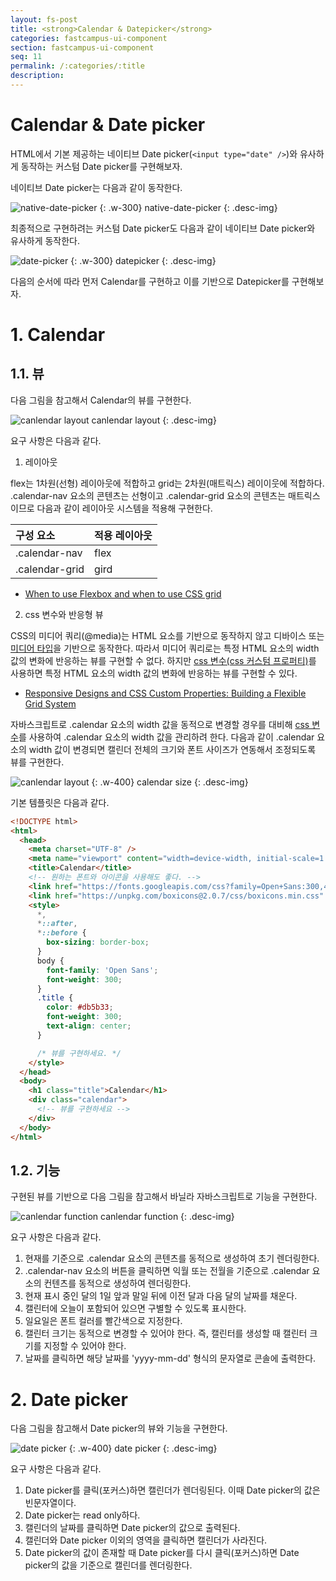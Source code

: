```yaml
---
layout: fs-post
title: <strong>Calendar & Datepicker</strong>
categories: fastcampus-ui-component
section: fastcampus-ui-component
seq: 11
permalink: /:categories/:title
description:
---
```


# Calendar & Date picker

HTML에서 기본 제공하는 네이티브 Date picker(`<input type="date" />`)와 유사하게 동작하는 커스텀 Date picker를 구현해보자.

네이티브 Date picker는 다음과 같이 동작한다.

![native-date-picker](/assets/fs-images/exercise/native-date-picker.gif)
{: .w-300}
native-date-picker
{: .desc-img}

최종적으로 구현하려는 커스텀 Date picker도 다음과 같이 네이티브 Date picker와 유사하게 동작한다.

![date-picker](/assets/fs-images/exercise/date-picker.gif)
{: .w-300}
datepicker
{: .desc-img}

다음의 순서에 따라 먼저 Calendar를 구현하고 이를 기반으로 Datepicker를 구현해보자.

# 1. Calendar

## 1.1. 뷰

다음 그림을 참고해서 Calendar의 뷰를 구현한다.

![canlendar layout](/assets/fs-images/exercise/canlendar-layout.png)
canlendar layout
{: .desc-img}

요구 사항은 다음과 같다.

1. 레이아웃

flex는 1차원(선형) 레이아웃에 적합하고 grid는 2차원(매트릭스) 레이이웃에 적합하다. .calendar-nav 요소의 콘텐츠는 선형이고 .calendar-grid 요소의 콘텐츠는 매트릭스이므로 다음과 같이 레이아웃 시스템을 적용해 구현한다.

| 구성 요소            | 적용 레이아웃
|:-------------------|:---------------
| .calendar-nav      | flex
| .calendar-grid     | gird

- [When to use Flexbox and when to use CSS grid](https://blog.logrocket.com/flexbox-vs-css-grid)

2. css 변수와 반응형 뷰

CSS의 미디어 쿼리(@media)는 HTML 요소를 기반으로 동작하지 않고 디바이스 또는 [미디어 타입](https://www.w3.org/TR/CSS21/media.html)을 기반으로 동작한다. 따라서 미디어 쿼리로는 특정 HTML 요소의 width 값의 변화에 반응하는 뷰를 구현할 수 없다. 하지만 [css 변수(css 커스텀 프로퍼티)](https://developer.mozilla.org/ko/docs/Web/CSS/Using_CSS_custom_properties)를 사용하면 특정 HTML 요소의 width 값의 변화에 반응하는 뷰를 구현할 수 있다.

- [Responsive Designs and CSS Custom Properties: Building a Flexible Grid System](https://css-tricks.com/responsive-designs-and-css-custom-properties-building-a-flexible-grid-system)

자바스크립트로 .calendar 요소의 width 값을 동적으로 변경할 경우를 대비해 [css 변수](https://developer.mozilla.org/ko/docs/Web/CSS/Using_CSS_custom_properties)를 사용하여 .calendar 요소의 width 값을 관리하려 한다. 다음과 같이 .calendar 요소의 width 값이 변경되면 캘린더 전체의 크기와 폰트 사이즈가 연동해서 조정되도록 뷰를 구현한다.

![canlendar layout](/assets/fs-images/exercise/calendar-size.gif)
{: .w-400}
calendar size
{: .desc-img}

기본 템플릿은 다음과 같다.

```html
<!DOCTYPE html>
<html>
  <head>
    <meta charset="UTF-8" />
    <meta name="viewport" content="width=device-width, initial-scale=1.0" />
    <title>Calendar</title>
    <!-- 원하는 폰트와 아이콘을 사용해도 좋다. -->
    <link href="https://fonts.googleapis.com/css?family=Open+Sans:300,400" rel="stylesheet" />
    <link href="https://unpkg.com/boxicons@2.0.7/css/boxicons.min.css" rel="stylesheet" />
    <style>
      *,
      *::after,
      *::before {
        box-sizing: border-box;
      }
      body {
        font-family: 'Open Sans';
        font-weight: 300;
      }
      .title {
        color: #db5b33;
        font-weight: 300;
        text-align: center;
      }

      /* 뷰를 구현하세요. */
    </style>
  </head>
  <body>
    <h1 class="title">Calendar</h1>
    <div class="calendar">
      <!-- 뷰를 구현하세요 -->
    </div>
  </body>
</html>
```

## 1.2. 기능

구현된 뷰를 기반으로 다음 그림을 참고해서 바닐라 자바스크립트로 기능을 구현한다.

![canlendar function](/assets/fs-images/exercise/canlendar-function.png)
canlendar function
{: .desc-img}

요구 사항은 다음과 같다.

1. 현재를 기준으로 .calendar 요소의 콘텐츠를 동적으로 생성하여 초기 렌더링한다.
2. .calendar-nav 요소의 버튼을 클릭하면 익월 또는 전월을 기준으로 .calendar 요소의 컨텐츠를 동적으로 생성하여 렌더링한다.
3. 현재 표시 중인 달의 1일 앞과 말일 뒤에 이전 달과 다음 달의 날짜를 채운다.
4. 캘린터에 오늘이 포함되어 있으면 구별할 수 있도록 표시한다.
5. 일요일은 폰트 컬러를 빨간색으로 지정한다.
6. 캘린터 크기는 동적으로 변경할 수 있어야 한다. 즉, 캘린터를 생성할 때 캘린터 크기를 지정할 수 있어야 한다.
7. 날짜를 클릭하면 해당 날짜를 'yyyy-mm-dd' 형식의 문자열로 콘솔에 출력한다.

# 2. Date picker

다음 그림을 참고해서 Date picker의 뷰와 기능을 구현한다.

![date picker](/assets/fs-images/exercise/date-picker.gif)
{: .w-400}
date picker
{: .desc-img}

요구 사항은 다음과 같다.

1. Date picker를 클릭(포커스)하면 캘린더가 렌더링된다. 이때 Date picker의 값은 빈문자열이다.
2. Date picker는 read only하다.
3. 캘린더의 날짜를 클릭하면 Date picker의 값으로 출력된다.
4. 캘린더와 Date picker 이외의 영역을 클릭하면 캘린더가 사라진다.
5. Date picker의 값이 존재할 때 Date picker를 다시 클릭(포커스)하면 Date picker의 값을 기준으로 캘린더를 렌더링한다.

